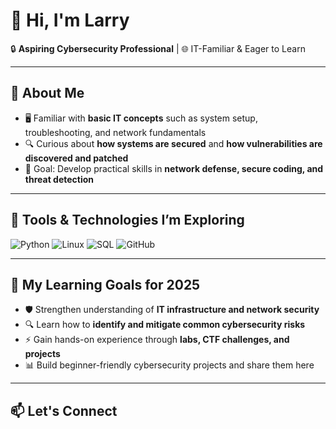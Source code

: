 # 👋 Hi, I'm Larry

🔒 **Aspiring Cybersecurity Professional** | 🌐 IT-Familiar & Eager to Learn  

---

## 🧭 About Me  
- 🖥️ Familiar with **basic IT concepts** such as system setup, troubleshooting, and network fundamentals  
- 🔍 Curious about **how systems are secured** and **how vulnerabilities are discovered and patched**  
- 🎯 Goal: Develop practical skills in **network defense, secure coding, and threat detection**  

---

## 🧰 Tools & Technologies I’m Exploring  
![Python](https://img.shields.io/badge/Python-3776AB?logo=python&logoColor=white)
![Linux](https://img.shields.io/badge/Linux-FCC624?logo=linux&logoColor=black)
![SQL](https://img.shields.io/badge/SQL-4479A1?logo=mysql&logoColor=white)
![GitHub](https://img.shields.io/badge/GitHub-181717?logo=github&logoColor=white)

---
## 🎯 My Learning Goals for 2025  
- 🛡️ Strengthen understanding of **IT infrastructure and network security**  
- 🔍 Learn how to **identify and mitigate common cybersecurity risks**  
- ⚡ Gain hands-on experience through **labs, CTF challenges, and projects**  
- 📊 Build beginner-friendly cybersecurity projects and share them here  
---

## 📫 Let's Connect

